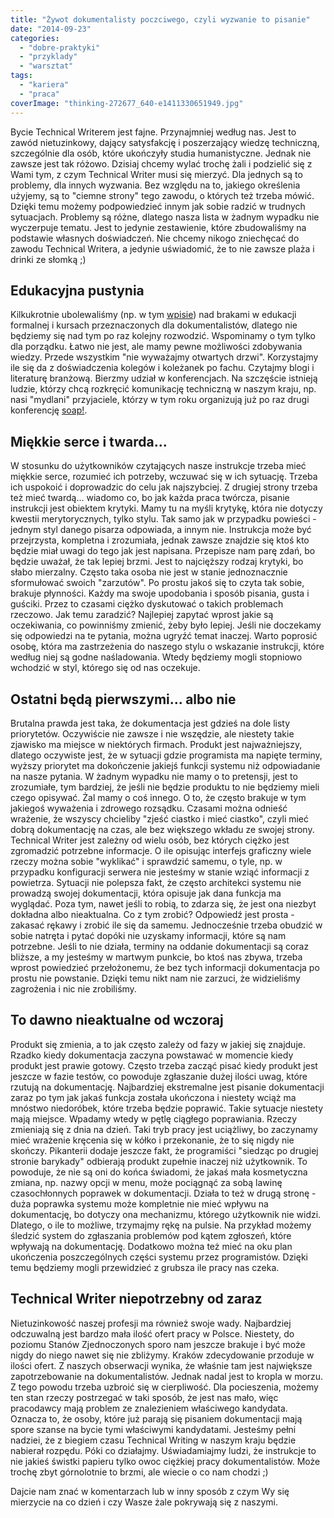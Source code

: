 ```yaml
---
title: "Żywot dokumentalisty poczciwego, czyli wyzwanie to pisanie"
date: "2014-09-23"
categories:
  - "dobre-praktyki"
  - "przyklady"
  - "warsztat"
tags:
  - "kariera"
  - "praca"
coverImage: "thinking-272677_640-e1411330651949.jpg"
---
```


Bycie Technical Writerem jest fajne. Przynajmniej według nas. Jest to zawód nietuzinkowy, dający satysfakcję i poszerzający wiedzę techniczną, szczególnie dla osób, które ukończyły studia humanistyczne. Jednak nie zawsze jest tak różowo. Dzisiaj chcemy wylać trochę żali i podzielić się z Wami tym, z czym Technical Writer musi się mierzyć. Dla jednych są to problemy, dla innych wyzwania. Bez względu na to, jakiego określenia użyjemy, są to "ciemne strony" tego zawodu, o których też trzeba mówić. Dzięki temu możemy podpowiedzieć innym jak sobie radzić w trudnych sytuacjach. Problemy są różne, dlatego nasza lista w żadnym wypadku nie wyczerpuje tematu. Jest to jedynie zestawienie, które zbudowaliśmy na podstawie własnych doświadczeń. Nie chcemy nikogo zniechęcać do zawodu Technical Writera, a jedynie uświadomić, że to nie zawsze plaża i drinki ze słomką ;)

## Edukacyjna pustynia

Kilkukrotnie ubolewaliśmy (np. w tym [wpisie](http://techwriter.pl/naucz-sie-sama-czesc-2/)) nad brakami w edukacji formalnej i kursach przeznaczonych dla dokumentalistów, dlatego nie będziemy się nad tym po raz kolejny rozwodzić. Wspominamy o tym tylko dla porządku. Łatwo nie jest, ale mamy pewne możliwości zdobywania wiedzy. Przede wszystkim "nie wyważajmy otwartych drzwi". Korzystajmy ile się da z doświadczenia kolegów i koleżanek po fachu. Czytajmy blogi i literaturę branżową. Bierzmy udział w konferencjach. Na szczęście istnieją ludzie, którzy chcą rozkręcić komunikację techniczną w naszym kraju, np. nasi "mydlani" przyjaciele, którzy w tym roku organizują już po raz drugi konferencję [soap!](http://soapconf.com/).

## Miękkie serce i twarda...

W stosunku do użytkowników czytających nasze instrukcje trzeba mieć miękkie serce, rozumieć ich potrzeby, wczuwać się w ich sytuację. Trzeba ich uspokoić i doprowadzic do celu jak najszybciej. Z drugiej strony trzeba też mieć twardą... wiadomo co, bo jak każda praca twórcza, pisanie instrukcji jest obiektem krytyki. Mamy tu na myśli krytykę, która nie dotyczy kwestii merytorycznych, tylko stylu. Tak samo jak w przypadku powieści - jednym styl danego pisarza odpowiada, a innym nie. Instrukcja może być przejrzysta, kompletna i zrozumiała, jednak zawsze znajdzie się ktoś kto będzie miał uwagi do tego jak jest napisana. Przepisze nam parę zdań, bo będzie uważał, że tak lepiej brzmi. Jest to najcięższy rodzaj krytyki, bo słabo mierzalny. Często taka osoba nie jest w stanie jednoznacznie sformułować swoich "zarzutów". Po prostu jakoś się to czyta tak sobie, brakuje płynności. Każdy ma swoje upodobania i sposób pisania, gusta i guściki. Przez to czasami ciężko dyskutować o takich problemach rzeczowo. Jak temu zaradzić? Najlepiej zapytać wprost jakie są oczekiwania, co powinniśmy zmienić, żeby było lepiej. Jeśli nie doczekamy się odpowiedzi na te pytania, można ugryźć temat inaczej. Warto poprosić osobę, która ma zastrzeżenia do naszego stylu o wskazanie instrukcji, które według niej są godne naśladowania. Wtedy będziemy mogli stopniowo wchodzić w styl, którego się od nas oczekuje.

## Ostatni będą pierwszymi... albo nie

Brutalna prawda jest taka, że dokumentacja jest gdzieś na dole listy priorytetów. Oczywiście nie zawsze i nie wszędzie, ale niestety takie zjawisko ma miejsce w niektórych firmach. Produkt jest najważniejszy, dlatego oczywiste jest, że w sytuacji gdzie programista ma napięte terminy, wyższy priorytet ma dokończenie jakiejś funkcji systemu niż odpowiadanie na nasze pytania. W żadnym wypadku nie mamy o to pretensji, jest to zrozumiałe, tym bardziej, że jeśli nie będzie produktu to nie będziemy mieli czego opisywać. Żal mamy o coś innego. O to, że często brakuje w tym jakiegoś wyważenia i zdrowego rozsądku. Czasami można odnieść wrażenie, że wszyscy chcieliby "zjeść ciastko i mieć ciastko", czyli mieć dobrą dokumentację na czas, ale bez większego wkładu ze swojej strony. Technical Writer jest zależny od wielu osób, bez których ciężko jest zgromadzić potrzebne informacje. O ile opisując interfejs graficzny wiele rzeczy można sobie "wyklikać" i sprawdzić samemu, o tyle, np. w przypadku konfiguracji serwera nie jesteśmy w stanie wziąć informacji z powietrza. Sytuacji nie polepsza fakt, że często architekci systemu nie prowadzą swojej dokumentacji, która opisuje jak dana funkcja ma wyglądać. Poza tym, nawet jeśli to robią, to zdarza się, że jest ona niezbyt dokładna albo nieaktualna. Co z tym zrobić? Odpowiedź jest prosta - zakasać rękawy i zrobić ile się da samemu. Jednocześnie trzeba obudzić w sobie natręta i pytać dopóki nie uzyskamy informacji, które są nam potrzebne. Jeśli to nie działa, terminy na oddanie dokumentacji są coraz bliższe, a my jesteśmy w martwym punkcie, bo ktoś nas zbywa, trzeba wprost powiedzieć przełożonemu, że bez tych informacji dokumentacja po prostu nie powstanie. Dzięki temu nikt nam nie zarzuci, że widzieliśmy zagrożenia i nic nie zrobiliśmy.

## To dawno nieaktualne od wczoraj

Produkt się zmienia, a to jak często zależy od fazy w jakiej się znajduje. Rzadko kiedy dokumentacja zaczyna powstawać w momencie kiedy produkt jest prawie gotowy. Często trzeba zacząć pisać kiedy produkt jest jeszcze w fazie testów, co powoduje zgłaszanie dużej ilości uwag, które rzutują na dokumentację. Najbardziej ekstremalne jest pisanie dokumentacji zaraz po tym jak jakaś funkcja została ukończona i niestety wciąż ma mnóstwo niedoróbek, które trzeba będzie poprawić. Takie sytuacje niestety mają miejsce. Wpadamy wtedy w pętlę ciągłego poprawiania. Rzeczy zmieniają się z dnia na dzień. Taki tryb pracy jest uciążliwy, bo zaczynamy mieć wrażenie kręcenia się w kółko i przekonanie, że to się nigdy nie skończy. Pikanterii dodaje jeszcze fakt, że programiści "siedząc po drugiej stronie barykady" odbierają produkt zupełnie inaczej niż użytkownik. To powoduje, że nie są oni do końca świadomi, że jakaś mała kosmetyczna zmiana, np. nazwy opcji w menu, może pociągnąć za sobą lawinę czasochłonnych poprawek w dokumentacji. Działa to też w drugą stronę - duża poprawka systemu może kompletnie nie mieć wpływu na dokumentację, bo dotyczy ona mechanizmu, którego użytkownik nie widzi. Dlatego, o ile to możliwe, trzymajmy rękę na pulsie. Na przykład możemy śledzić system do zgłaszania problemów pod kątem zgłoszeń, które wpływają na dokumentację. Dodatkowo można też mieć na oku plan ukończenia poszczególnych części systemu przez programistów. Dzięki temu będziemy mogli przewidzieć z grubsza ile pracy nas czeka.

## Technical Writer niepotrzebny od zaraz

Nietuzinkowość naszej profesji ma również swoje wady. Najbardziej odczuwalną jest bardzo mała ilość ofert pracy w Polsce. Niestety, do poziomu Stanów Zjednoczonych sporo nam jeszcze brakuje i być może nigdy do niego nawet się nie zbliżymy. Kraków zdecydowanie przoduje w ilości ofert. Z naszych obserwacji wynika, że właśnie tam jest największe zapotrzebowanie na dokumentalistów. Jednak nadal jest to kropla w morzu. Z tego powodu trzeba uzbroić się w cierpliwość. Dla pocieszenia, możemy ten stan rzeczy postrzegać w taki sposób, że jest nas mało, więc pracodawcy mają problem ze znalezieniem właściwego kandydata. Oznacza to, że osoby, które już parają się pisaniem dokumentacji mają spore szanse na bycie tymi właściwymi kandydatami. Jesteśmy pełni nadziei, że z biegiem czasu Technical Writing w naszym kraju będzie nabierał rozpędu. Póki co działajmy. Uświadamiajmy ludzi, że instrukcje to nie jakieś świstki papieru tylko owoc ciężkiej pracy dokumentalistów. Może trochę zbyt górnolotnie to brzmi, ale wiecie o co nam chodzi ;)

Dajcie nam znać w komentarzach lub w inny sposób z czym Wy się mierzycie na co dzień i czy Wasze żale pokrywają się z naszymi.
